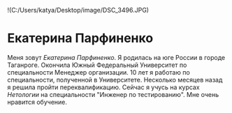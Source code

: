 !(C:/Users/katya/Desktop/image/DSC_3496.JPG)


# Екатерина Парфиненко

Меня зовут *Екатерина Парфиненко*. Я родилась на юге России в городе Таганроге.
Окончила Южный Федеральный Университет по специальности Менеджер организации. 10 лет я работаю по специальности, полученной в Университете. Несколько месяцев назад я решила пройти переквалификацию. Сейчас я учусь на курсах *Нетологии* на специальности "Инженер по тестированию". Мне очень нравится обучение.